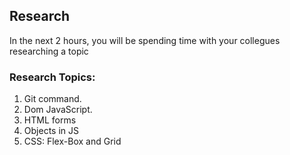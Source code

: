 ## Research

In the next 2 hours, you will be spending time with your collegues researching a
topic

### Research Topics:

1. Git command.
1. Dom JavaScript.
1. HTML forms
1. Objects in JS
1. CSS: Flex-Box and Grid
